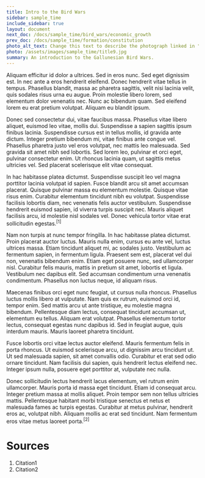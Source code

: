 ```yaml
---
title: Intro to the Bird Wars
sidebar: sample_time
include_sidebar: true
layout: document
next_doc: /docs/sample_time/bird_wars/economic_growth
prev_doc: /docs/sample_time/formation/constitution
photo_alt_text: Change this text to describe the photograph linked in "photo".
photo: /assets/images/sample_time/title9.jpg
summary: An introduction to the Gallunesian Bird Wars.
---
```


Aliquam efficitur id dolor a ultrices. Sed in eros nunc. Sed eget dignissim est. In nec ante a eros hendrerit eleifend. Donec hendrerit vitae tellus in tempus. Phasellus blandit, massa ac pharetra sagittis, velit nisi lacinia velit, quis sodales risus urna eu augue. Proin molestie libero lorem, sed elementum dolor venenatis nec. Nunc ac bibendum quam. Sed eleifend lorem eu erat pretium volutpat. Aliquam eu blandit ipsum.

Donec sed consectetur dui, vitae faucibus massa. Phasellus vitae libero aliquet, euismod leo vitae, mollis dui. Suspendisse a sapien sagittis ipsum finibus lacinia. Suspendisse cursus est in tellus mollis, id gravida ante dictum. Integer pretium bibendum mi, vitae finibus ante congue vel. Phasellus pharetra justo vel eros volutpat, nec mattis leo malesuada. Sed gravida sit amet nibh sed lobortis. Sed lorem leo, pulvinar et orci eget, pulvinar consectetur enim. Ut rhoncus lacinia quam, ut sagittis metus ultricies vel. Sed placerat scelerisque elit vitae consequat.

In hac habitasse platea dictumst. Suspendisse suscipit leo vel magna porttitor lacinia volutpat id sapien. Fusce blandit arcu sit amet accumsan placerat. Quisque pulvinar massa eu elementum molestie. Quisque vitae risus enim. Curabitur elementum tincidunt nibh eu volutpat. Suspendisse facilisis lobortis diam, nec venenatis felis auctor vestibulum. Suspendisse hendrerit euismod sapien, id viverra turpis suscipit nec. Mauris aliquet facilisis arcu, id molestie nisl sodales vel. Donec vehicula tortor vitae erat sollicitudin egestas.<sup>[1]</sup>

Nam non turpis at nunc tempor fringilla. In hac habitasse platea dictumst. Proin placerat auctor luctus. Mauris nulla enim, cursus eu ante vel, luctus ultrices massa. Etiam tincidunt aliquet mi, ac sodales justo. Vestibulum ac fermentum sapien, in fermentum ligula. Praesent sem est, placerat vel dui non, venenatis bibendum enim. Etiam eget posuere nunc, sed ullamcorper nisl. Curabitur felis mauris, mattis in pretium sit amet, lobortis et ligula. Vestibulum nec dapibus elit. Sed accumsan condimentum urna venenatis condimentum. Phasellus non luctus neque, id aliquam risus.

Maecenas finibus orci eget nunc feugiat, ut cursus nulla rhoncus. Phasellus luctus mollis libero at vulputate. Nam quis ex rutrum, euismod orci id, tempor enim. Sed mattis arcu ut ante tristique, eu molestie magna bibendum. Pellentesque diam lectus, consequat tincidunt accumsan ut, elementum eu tellus. Aliquam erat volutpat. Phasellus elementum tortor lectus, consequat egestas nunc dapibus id. Sed in feugiat augue, quis interdum mauris. Mauris laoreet pharetra tincidunt.

Fusce lobortis orci vitae lectus auctor eleifend. Mauris fermentum felis in porta rhoncus. Ut euismod scelerisque arcu, ut dignissim arcu tincidunt ut. Ut sed malesuada sapien, sit amet convallis odio. Curabitur et erat sed odio ornare tincidunt. Nam facilisis dui sapien, quis hendrerit lectus eleifend nec. Integer ipsum nulla, posuere eget porttitor at, vulputate nec nulla.

Donec sollicitudin lectus hendrerit lacus elementum, vel rutrum enim ullamcorper. Mauris porta id massa eget tincidunt. Etiam id consequat arcu. Integer pretium massa at mollis aliquet. Proin tempor sem non tellus ultricies mattis. Pellentesque habitant morbi tristique senectus et netus et malesuada fames ac turpis egestas. Curabitur at metus pulvinar, hendrerit eros ac, volutpat nibh. Aliquam mollis ac erat sed tincidunt. Nam fermentum eros vitae metus laoreet porta.<sup>[2]</sup>

# Sources

1. Citation1
2. Citation2
